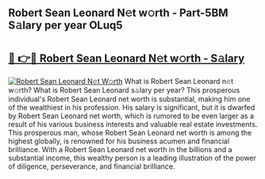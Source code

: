 ## Robert Sean Leonard N𝚎t w𝚘rth - Part-5BM S𝚊lary per year OLuq5

# <h2><a href="http://gc0kgv.nevu.top/?p=Robert+Sean+Leonard">🔗 👉🔴 Robert Sean Leonard N𝚎t w𝚘rth - S𝚊lary</a></h2>

[![Robert Sean Leonard N𝚎t W𝚘rth](https://i.imgur.com/Oavwk0R.jpeg)](http://gc0kgv.nevu.top/?p=Robert+Sean+Leonard)
What is Robert Sean Leonard n𝚎t w𝚘rth? What is Robert Sean Leonard s𝚊lary per year?
This prosperous individual's Robert Sean Leonard net worth is substantial, making him one of the wealthiest in his profession. His salary is significant, but it is dwarfed by Robert Sean Leonard net worth, which is rumored to be even larger as a result of his various business interests and valuable real estate investments. This prosperous man, whose Robert Sean Leonard net worth is among the highest globally, is renowned for his business acumen and financial brilliance. With a Robert Sean Leonard net worth in the billions and a substantial income, this wealthy person is a leading illustration of the power of diligence, perseverance, and financial brilliance.
